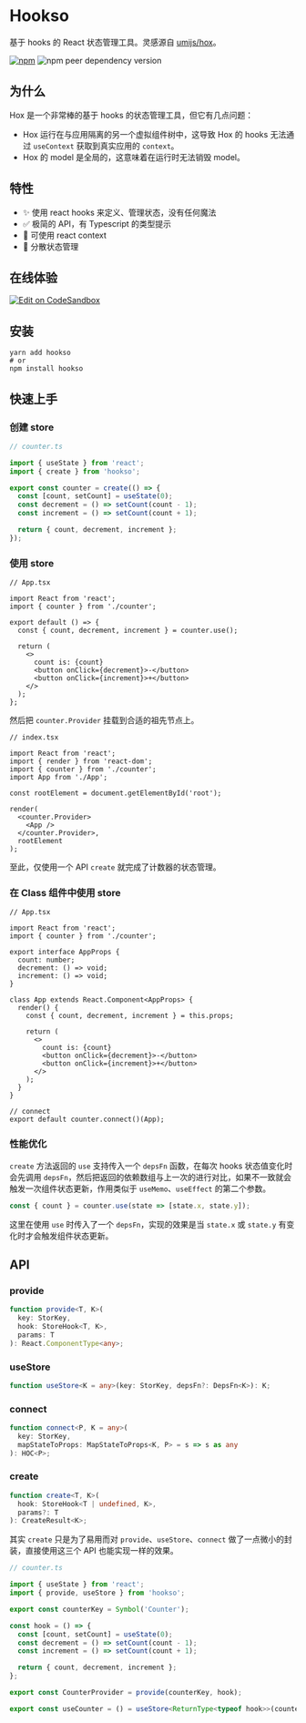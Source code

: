 # Hookso

基于 hooks 的 React 状态管理工具。灵感源自 [umijs/hox](https://github.com/umijs/hox)。

[![npm](https://img.shields.io/npm/v/hookso)](https://www.npmjs.com/package/hookso)
![npm peer dependency version](https://img.shields.io/npm/dependency-version/hookso/peer/react)

## 为什么

Hox 是一个非常棒的基于 hooks 的状态管理工具，但它有几点问题：

- Hox 运行在与应用隔离的另一个虚拟组件树中，这导致 Hox 的 hooks 无法通过 `useContext` 获取到真实应用的 `context`。
- Hox 的 model 是全局的，这意味着在运行时无法销毁 model。

## 特性

- ✨ 使用 react hooks 来定义、管理状态，没有任何魔法
- ✅ 极简的 API，有 Typescript 的类型提示
- 🚀 可使用 react context
- 🎉 分散状态管理

## 在线体验

[![Edit on CodeSandbox](https://codesandbox.io/static/img/play-codesandbox.svg)](https://codesandbox.io/s/festive-wiles-z6w67)

## 安装

```
yarn add hookso
# or
npm install hookso
```

## 快速上手

### 创建 store

```ts
// counter.ts

import { useState } from 'react';
import { create } from 'hookso';

export const counter = create(() => {
  const [count, setCount] = useState(0);
  const decrement = () => setCount(count - 1);
  const increment = () => setCount(count + 1);

  return { count, decrement, increment };
});
```

### 使用 store

```tsx
// App.tsx

import React from 'react';
import { counter } from './counter';

export default () => {
  const { count, decrement, increment } = counter.use();

  return (
    <>
      count is: {count}
      <button onClick={decrement}>-</button>
      <button onClick={increment}>+</button>
    </>
  );
};
```

然后把 `counter.Provider` 挂载到合适的祖先节点上。

```tsx
// index.tsx

import React from 'react';
import { render } from 'react-dom';
import { counter } from './counter';
import App from './App';

const rootElement = document.getElementById('root');

render(
  <counter.Provider>
    <App />
  </counter.Provider>,
  rootElement
);
```

至此，仅使用一个 API `create` 就完成了计数器的状态管理。

### 在 Class 组件中使用 store

```tsx
// App.tsx

import React from 'react';
import { counter } from './counter';

export interface AppProps {
  count: number;
  decrement: () => void;
  increment: () => void;
}

class App extends React.Component<AppProps> {
  render() {
    const { count, decrement, increment } = this.props;

    return (
      <>
        count is: {count}
        <button onClick={decrement}>-</button>
        <button onClick={increment}>+</button>
      </>
    );
  }
}

// connect
export default counter.connect()(App);
```

### 性能优化

`create` 方法返回的 `use` 支持传入一个 `depsFn` 函数，在每次 hooks 状态值变化时会先调用 `depsFn`，然后把返回的依赖数组与上一次的进行对比，如果不一致就会触发一次组件状态更新，作用类似于 `useMemo`、`useEffect` 的第二个参数。

```ts
const { count } = counter.use(state => [state.x, state.y]);
```

这里在使用 `use` 时传入了一个 `depsFn`，实现的效果是当 `state.x` 或 `state.y` 有变化时才会触发组件状态更新。

## API

### provide

```ts
function provide<T, K>(
  key: StorKey,
  hook: StoreHook<T, K>,
  params: T
): React.ComponentType<any>;
```

### useStore

```ts
function useStore<K = any>(key: StorKey, depsFn?: DepsFn<K>): K;
```

### connect

```ts
function connect<P, K = any>(
  key: StorKey,
  mapStateToProps: MapStateToProps<K, P> = s => s as any
): HOC<P>;
```

### create

```ts
function create<T, K>(
  hook: StoreHook<T | undefined, K>,
  params?: T
): CreateResult<K>;
```

其实 `create` 只是为了易用而对 `provide`、`useStore`、`connect` 做了一点微小的封装，直接使用这三个 API 也能实现一样的效果。

```ts
// counter.ts

import { useState } from 'react';
import { provide, useStore } from 'hookso';

export const counterKey = Symbol('Counter');

const hook = () => {
  const [count, setCount] = useState(0);
  const decrement = () => setCount(count - 1);
  const increment = () => setCount(count + 1);

  return { count, decrement, increment };
};

export const CounterProvider = provide(counterKey, hook);

export const useCounter = () = useStore<ReturnType<typeof hook>>(counterKey);
```
